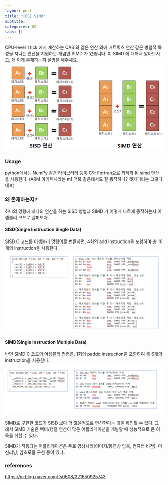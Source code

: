 ```yaml
---
layout: post
title: "[OS] SIMD"
subtitle:
categories: OS
tags: []
---
```



CPU-level 1 tick 에서 계산하는 CAS 와 같은 연산 외에 매트릭스 연산 같은 병렬적 특성을 지니는 연산을 지원하는 개념인 SIMD 가 있습니다. 이 SIMD 에 대해서 알아보시고, 왜 이게 존재하는지 설명을 해주세요.
![simd-1](https://github.com/aohus/aohus.github.io/blob/main/assets/images/posts/os-231206-01.png?raw=true)


### Usage
python에서는 NumPy 같은 라이브러리 등이 C와 Fortran으로 최적화 된 simd 연산을 사용한다. (ARM 아키텍처라는 m1 맥북 같은데서도 잘 동작하나? 챗지피티는 그렇다네ㅎ)

### 왜 존재하는지?

하나의 명령에 하나의 연산을 하는 SISD 방법과 SIMD 가 어떻게 다르게 동작하는지 어셈블리 코드로 살펴보자. 
#### SISD(Single Instruction Single Data)
SISD C 코드를 어셈블리 명령어로 변환하면, 4회의 add instruction을 포함하여 총 16개의 instruction을 사용한다. 
![simd-2](https://github.com/aohus/aohus.github.io/blob/main/assets/images/posts/os-231206-02.png?raw=true)

#### SIMD(Single Instruction Multiple Data)
반면 SIMD C 코드의 어셈블리 명령은, 1회의 paddd instruction을 포함하여 총 6개의 instruction을 사용한다. 
![simd-3](https://github.com/aohus/aohus.github.io/blob/main/assets/images/posts/os-231206-03.png?raw=true)

SIMD로 구현한 코드가 SISD 보다 더 효율적으로 연산한다는 것을 확인할 수 있다. 그래서 SIMD 기술은 벡터/행렬 연산이 많은 어플리케이션을 개발할 때 성능적으로 큰 이득을 취할 수 있다. 

SIMD가 적용되는 어플리케이션은 주로 영상처리(이미지/동영상 압축, 컴퓨터 비전), 머신러닝, 암호모듈 구현 등이 있다. 


### references
<https://m.blog.naver.com/fs0608/221650925743>
